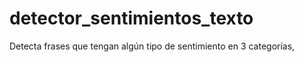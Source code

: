 # detector_sentimientos_texto
Detecta frases que tengan algún tipo de sentimiento en 3 categorías, 
